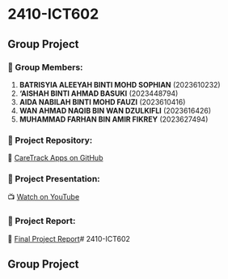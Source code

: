 # 2410-ICT602
## Group Project

### 👥 Group Members:
1. **BATRISYIA ALEEYAH BINTI MOHD SOPHIAN** (2023610232)  
2. **‘AISHAH BINTI AHMAD BASUKI** (2023448794)  
3. **AIDA NABILAH BINTI MOHD FAUZI** (2023610416)  
4. **WAN AHMAD NAQIB BIN WAN DZULKIFLI** (2023616426)  
5. **MUHAMMAD FARHAN BIN AMIR FIKREY** (2023627494)  

### 📂 Project Repository:
🔗 [CareTrack Apps on GitHub]()

### 🎥 Project Presentation:
📺 [Watch on YouTube](https://youtu.be/ncDr-vsgykE)

### 📄 Project Report:

📄 [Final Project Report]()# 2410-ICT602
## Group Project
